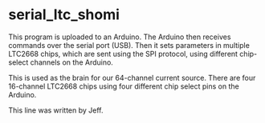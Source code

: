# serial_ltc_shomi

This program is uploaded to an Arduino.
The Arduino then receives commands over the serial port (USB).
Then it sets parameters in multiple LTC2668 chips, which are
sent using the SPI protocol, using different chip-select
channels on the Arduino.

This is used as the brain for our 64-channel current source.
There are four 16-channel LTC2668 chips using four different
chip select pins on the Arduino.

This line was written by Jeff.
